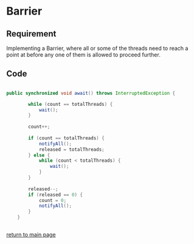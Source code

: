 # Barrier



## Requirement 

Implementing a Barrier, where all or some of the threads need to reach a point at before any one of them is allowed to proceed further.
 

## Code 

```java

public synchronized void await() throws InterruptedException {

        while (count == totalThreads) {
            wait();
        }
        
        count++;
        
        if (count == totalThreads) {
            notifyAll();
            released = totalThreads;
        } else {
            while (count < totalThreads) {
                wait();
            }
        }
        
        released--;
        if (released == 0) {
            count = 0;
            notifyAll();
        }
    }
  
``` 

[return to main page](../../../../../../README.md)
